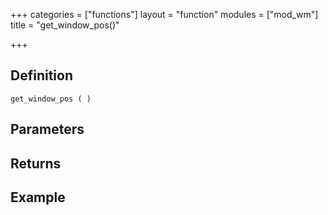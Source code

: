 +++
categories = ["functions"]
layout = "function"
modules = ["mod_wm"]
title = "get_window_pos()"

+++

## Definition

    get_window_pos ( )

## Parameters

## Returns

## Example

